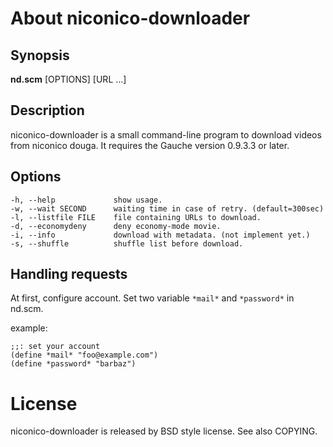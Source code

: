 # About niconico-downloader

## Synopsis

**nd.scm** [OPTIONS] [URL ...]

## Description

niconico-downloader is a small command-line program to download videos from
niconico douga. It requires the Gauche version 0.9.3.3 or later.

## Options

    -h, --help             show usage.
    -w, --wait SECOND      waiting time in case of retry. (default=300sec)
    -l, --listfile FILE    file containing URLs to download.
    -d, --economydeny      deny economy-mode movie.
    -i, --info             download with metadata. (not implement yet.)
    -s, --shuffle          shuffle list before download.

## Handling requests
At first, configure account. Set two variable `*mail*` and `*password*` in nd.scm.

example:

    ;;: set your account
    (define *mail* "foo@example.com")
    (define *password* "barbaz")

# License

niconico-downloader is released by BSD style license. See also COPYING.
